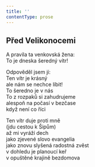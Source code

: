 ```yaml
---
title: ''
contentType: prose
---
```


## Před Velikonocemi

A pravila ta venkovská žena:  
To je dneska šeredný vítr!

Odpověděl jsem jí:  
Ten vítr je krásný  
ale nám se nechce líbit!  
To šeredno je v nás  
To z rozpaků si zahudrujeme  
alespoň na počasí v bezčase  
když není co říci

Ten vítr duje proti mně  
(jdu cestou k Šipům)  
až mi vyráží dech  
jako zjevené slovo evangelia  
jako znovu slyšená radostná zvěst  
v dohledu je planoucí keř  
v opuštěné krajině bezdomova

